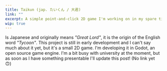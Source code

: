 ```yaml
---
title: Taikun (jap. たいくん / 大君)
link: ""
excerpt: A simple point-and-click 2D game I'm working on in my spare time
wip: true
---
```


Is Japanese and originally means _"Great Lord"_, it is the origin of the English word _"Tycoon"_. This project is still in early development and I can't say much about it yet, but it's a small 2D game. I'm developing it in Godot, an open source game engine. I'm a bit busy with university at the moment, but as soon as I have something presentable I'll update this post! (No link yet 🙃)